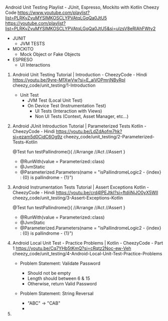 Android Unit Testing Playlist - JUnit, Espresso, Mockito with Kotlin
Cheezy Code
https://www.youtube.com/playlist?list=PLRKyZvuMYSIMKOSCLYPVAtqLGqQa0JtU5
https://youtube.com/playlist?list=PLRKyZvuMYSIMKOSCLYPVAtqLGqQa0JtU5&si=ulzsV8eRlAhFWty2



   - JUNIT
     - JVM TESTS
   - MOCKITO
     - Mock Object or Fake Objects
   - ESPRESO
     - UI Interactions




1. Android Unit Testing Tutorial | Introduction - CheezyCode - Hindi
   https://youtu.be/9yre-M1XwVw?si=E_aiVOPmrjNByRpI
   cheezy_code/unit_testing/1-Introduction


   - Unit Test
     - JVM Test (Local Unit Test)
     - On Device Test (Instrumentation Test)
       - UI Tests (Interaction with Views)
       - Non UI Tests (Context, Asset Manager, etc...)




 
2. Android JUnit Introduction Tutorial | Parameterized Tests Kotlin - CheezyCode - Hindi
   https://youtu.be/LdZdAofm7hk?si=ezam5d0CjdC6Og9z
   cheezy_code/unit_testing/2-Parameterized-Tests-Kotlin

    
    @Test
    fun testPallindrome(){
        //Arrange
        //Act
        //Assert
    }

    - @RunWith(value = Parameterized::class)
    - @JvmStatic
    - @Parameterized.Parameters(name = "isPallindromeLogic2 - {index} : {0} is pallindrome - {1}")


3. Android Instrumentation Tests Tutorial | Assert Exceptions Kotlin - CheezyCode - Hindi
   https://youtu.be/crd4IPEJtkI?si=ftdiiNjJO0yX5Wll
   cheezy_code/unit_testing/3-Assert-Exceptions-Kotlin


    @Test
    fun testPallindrome(){
        //Arrange
        //Act
        //Assert
    }

    - @RunWith(value = Parameterized::class)
    - @JvmStatic
    - @Parameterized.Parameters(name = "isPallindromeLogic2 - {index} : {0} is pallindrome - {1}")



4. Android Local Unit Test - Practice Problems | Kotlin - CheezyCode - Part 1
    https://youtu.be/Cq7YHb5tKmQ?si=cRqtz2Noc-ew-Veh
    cheezy_code/unit_testing/4-Android-Local-Unit-Test-Practice-Problems

    * Problem Statement: Validate Password
        - Should not be empty
        - Length should between 6 & 15
        - Otherwise, return Valid Password
    
    * Problem Statement: String Reversal
        - "ABC" -> "CAB"
        - 
5. 
